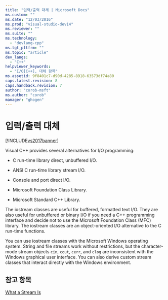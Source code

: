 ```yaml
---
title: "입력/출력 대체 | Microsoft Docs"
ms.custom: ""
ms.date: "12/03/2016"
ms.prod: "visual-studio-dev14"
ms.reviewer: ""
ms.suite: ""
ms.technology: 
  - "devlang-cpp"
ms.tgt_pltfrm: ""
ms.topic: "article"
dev_langs: 
  - "C++"
helpviewer_keywords: 
  - "I/O[C++], 대체 항목"
ms.assetid: 9f8401c7-d90d-4285-8918-63573df74a80
caps.latest.revision: 8
caps.handback.revision: 7
author: "corob-msft"
ms.author: "corob"
manager: "ghogen"
---
```

# 입력/출력 대체
[!INCLUDE[vs2017banner](../assembler/inline/includes/vs2017banner.md)]

Visual C\+\+ provides several alternatives for I\/O programming:  
  
-   C run\-time library direct, unbuffered I\/O.  
  
-   ANSI C run\-time library stream I\/O.  
  
-   Console and port direct I\/O.  
  
-   Microsoft Foundation Class Library.  
  
-   Microsoft Standard C\+\+ Library.  
  
 The iostream classes are useful for buffered, formatted text I\/O.  They are also useful for unbuffered or binary I\/O if you need a C\+\+ programming interface and decide not to use the Microsoft Foundation Class \(MFC\) library.  The iostream classes are an object\-oriented I\/O alternative to the C run\-time functions.  
  
 You can use iostream classes with the Microsoft Windows operating system.  String and file streams work without restrictions, but the character\-mode stream objects `cin`, `cout`, `cerr`, and `clog` are inconsistent with the Windows graphical user interface.  You can also derive custom stream classes that interact directly with the Windows environment.  
  
## 참고 항목  
 [What a Stream Is](../standard-library/what-a-stream-is.md)